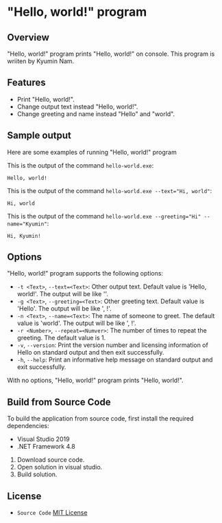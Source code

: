 # "Hello, world!" program

## Overview
 "Hello, world!" program prints "Hello, world!" on console.
 This program is wriiten by Kyumin Nam.

## Features
 - Print "Hello, world!".
 - Change output text instead "Hello, world!".
 - Change greeting and name instead "Hello" and "world".

## Sample output
Here are some examples of running "Hello, world!" program

This is the output of the command `hello-world.exe`:
```
Hello, world!
```

This is the output of the command `hello-world.exe --text="Hi, world"`:
```
Hi, world
```

This is the output of the command `hello-world.exe --greeting="Hi" --name="Kyumin"`:
```
Hi, Kyumin!
```

## Options

"Hello, world!" program supports the following options:

 - `-t <Text>`, `--text=<Text>`: Other output text. Default value is 'Hello, world!'. The output will be like '<Text>'.
 - `-g <Text>`, `--greeting=<Text>`: Other greeting text. Default value is 'Hello'. The output will be like '<Greeting>, <Name>!'.
 - `-n <Text>`, `--name=<Text>`: The name of someone to greet. The default value is 'world'. The output will be like '<Greeting>, <Name>!'.
 - `-r <Number>`, `--repeat=<Numver>`: The number of times to repeat the greeting. The default value is 1.
 - `-v`, `--version`: Print the version number and licensing information of Hello on standard output and then exit successfully.
 - `-h`, `--help`: Print an informative help message on standard output and exit successfully.

With no options, "Hello, world!" program prints "Hello, world!".

## Build from Source Code
 To build the application from source code, first install the required dependencies:
  - Visual Studio 2019
  - .NET Framework 4.8

 1. Download source code.
 2. Open solution in visual studio.
 3. Build solution.

## License
 - `Source Code` [MIT License](license.txt)
